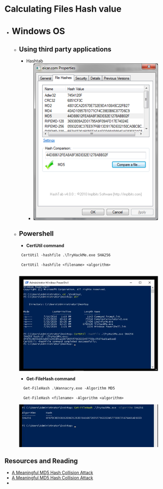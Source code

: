 # Calculating Files Hash value
  - # Windows OS
    - ## Using third party applications
      - Hashtab
        - ![](./images/hashtab1.png)
    - ## Powershell
      - **CertUtil command**
      
      ```
       CertUtil -hashfile .\TryHackMe.exe SHA256
       
       CertUtil -hashfile <filename> <algorithm>
       
      ```
      ![](./images/certutil.png)
      
      - **Get-FileHash command**

      ```
        Get-FileHash .\Wannacry.exe -Algorithm MD5

        Get-FileHash <filename> -Algorithm <algorithm>
       ```        
         ![](./images/gethash.png)
          
          
          
## Resources and Reading
- [A Meaningful MD5 Hash Collision Attack](https://scholarworks.sjsu.edu/cgi/viewcontent.cgi?referer=https://www.google.com/&httpsredir=1&article=1020&context=etd_projects)
- [A Meaningful MD5 Hash Collision Attack](https://dl.acm.org/doi/book/10.5555/1209579)
- 

